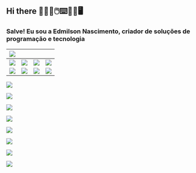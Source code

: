 ## Hi there 👨🏽‍💻🖱️⌨️💾💾🖥️

### Salve! Eu sou a Edmilson Nascimento, criador de soluções de programação e tecnologia <i class="fas fa-desktop"></i>

| <a href="https://instagram.com/edmilson_nascimento" target="_blank"><img src="https://img.shields.io/badge/SAP-0FAAFF?style=for-the-badge&logo=sap&logoColor=white" target="_blank"></a> |  |  | |
| :--- |:---------- |:------------ | :------------ |
| <img src="https://img.shields.io/badge/JavaScript-323330?style=for-the-badge&logo=javascript&logoColor=F7DF1E" target="_blank">  | <a href="https://www.linkedin.com/in/nascimentoedmilson" target="_blank"><img src="https://img.shields.io/badge/MySQL-005C84?style=for-the-badge&logo=mysql&logoColor=white" target="_blank"></a>  | <a href="https://www.linkedin.com/in/nascimentoedmilson" target="_blank"><img src="https://img.shields.io/badge/PHP-777BB4?style=for-the-badge&logo=php&logoColor=white" target="_blank"></a>  | <a href="https://www.linkedin.com/in/nascimentoedmilson" target="_blank"><img src="https://img.shields.io/badge/HTML5-E34F26?style=for-the-badge&logo=html5&logoColor=white" target="_blank"></a> |
| <a href="https://www.linkedin.com/in/nascimentoedmilson" target="_blank"><img src="https://img.shields.io/badge/GIT-E44C30?style=for-the-badge&logo=git&logoColor=white" target="_blank"></a> | <a href="https://www.linkedin.com/in/nascimentoedmilson" target="_blank"><img src="https://img.shields.io/badge/GitHub-100000?style=for-the-badge&logo=github&logoColor=white" target="_blank"></a> | <a href="https://www.linkedin.com/in/nascimentoedmilson" target="_blank"><img src="https://img.shields.io/badge/GitLab-330F63?style=for-the-badge&logo=gitlab&logoColor=white" target="_blank"></a> | <a href="https://www.linkedin.com/in/nascimentoedmilson" target="_blank"><img src="https://img.shields.io/badge/Azure_DevOps-0078D7?style=for-the-badge&logo=azure-devops&logoColor=white" target="_blank"></a> |
  
  

<img src="https://img.shields.io/badge/-Instagram-%23E4405F?style=for-the-badge&logo=instagram&logoColor=white" target="_blank">

  <a href="https://instagram.com/edmilson_nascimento" target="_blank"><img src="https://img.shields.io/badge/-Instagram-%23E4405F?style=for-the-badge&logo=instagram&logoColor=white" target="_blank"></a>

  <a href="https://facebook.com/nascimento.edmilson" target="_blank"><img src="https://img.shields.io/badge/Facebook-1877F2?style=for-the-badge&logo=facebook&logoColor=white" target="_blank"></a>

 <a href="https://discord.gg/edmilson2706" target="_blank"><img src="https://img.shields.io/badge/Discord-7289DA?style=for-the-badge&logo=discord&logoColor=white" target="_blank"></a> 

  <a href = "mailto:nascimento@abapconsulting.com.br"><img src="https://img.shields.io/badge/-Gmail-%23333?style=for-the-badge&logo=gmail&logoColor=white" target="_blank"></a>

  <a href="https://www.linkedin.com/in/nascimentoedmilson" target="_blank"><img src="https://img.shields.io/badge/-LinkedIn-%230077B5?style=for-the-badge&logo=linkedin&logoColor=white" target="_blank"></a> 

  <a href="https://www.linkedin.com/in/nascimentoedmilson" target="_blank"><img src="https://img.shields.io/badge/ChatGPT-74aa9c?style=for-the-badge&logo=openai&logoColor=white" target="_blank"></a> 

  <a href="https://www.linkedin.com/in/nascimentoedmilson" target="_blank"><img src="https://img.shields.io/badge/Telegram-2CA5E0?style=for-the-badge&logo=telegram&logoColor=white" target="_blank"></a> 
  
  